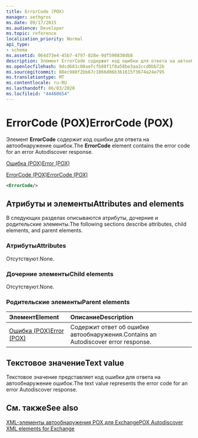 ```yaml
---
title: ErrorCode (POX)
manager: sethgros
ms.date: 09/17/2015
ms.audience: Developer
ms.topic: reference
localization_priority: Normal
api_type:
- schema
ms.assetid: 064d73e4-45b7-4797-828e-9df590830db8
description: Элемент ErrorCode содержит код ошибки для ответа на автообнаружение ошибок.
ms.openlocfilehash: 9dcd681c00aefcfb88f1f8a58be3aa2ccd0bb72b
ms.sourcegitcommit: 88ec988f2bb67c1866d06b361615f3674a24e795
ms.translationtype: MT
ms.contentlocale: ru-RU
ms.lasthandoff: 06/03/2020
ms.locfileid: "44460654"
---
```

# <a name="errorcode-pox"></a><span data-ttu-id="91942-103">ErrorCode (POX)</span><span class="sxs-lookup"><span data-stu-id="91942-103">ErrorCode (POX)</span></span>

<span data-ttu-id="91942-104">Элемент **ErrorCode** содержит код ошибки для ответа на автообнаружение ошибок.</span><span class="sxs-lookup"><span data-stu-id="91942-104">The **ErrorCode** element contains the error code for an error Autodiscover response.</span></span> 
  
[<span data-ttu-id="91942-105">Ошибка (POX)</span><span class="sxs-lookup"><span data-stu-id="91942-105">Error (POX)</span></span>](error-pox.md)
  
[<span data-ttu-id="91942-106">ErrorCode (POX)</span><span class="sxs-lookup"><span data-stu-id="91942-106">ErrorCode (POX)</span></span>](errorcode-pox.md)
  
```xml
<ErrorCode/>
```

## <a name="attributes-and-elements"></a><span data-ttu-id="91942-107">Атрибуты и элементы</span><span class="sxs-lookup"><span data-stu-id="91942-107">Attributes and elements</span></span>

<span data-ttu-id="91942-108">В следующих разделах описываются атрибуты, дочерние и родительские элементы.</span><span class="sxs-lookup"><span data-stu-id="91942-108">The following sections describe attributes, child elements, and parent elements.</span></span>
  
### <a name="attributes"></a><span data-ttu-id="91942-109">Атрибуты</span><span class="sxs-lookup"><span data-stu-id="91942-109">Attributes</span></span>

<span data-ttu-id="91942-110">Отсутствуют.</span><span class="sxs-lookup"><span data-stu-id="91942-110">None.</span></span>
  
### <a name="child-elements"></a><span data-ttu-id="91942-111">Дочерние элементы</span><span class="sxs-lookup"><span data-stu-id="91942-111">Child elements</span></span>

<span data-ttu-id="91942-112">Отсутствуют.</span><span class="sxs-lookup"><span data-stu-id="91942-112">None.</span></span>
  
### <a name="parent-elements"></a><span data-ttu-id="91942-113">Родительские элементы</span><span class="sxs-lookup"><span data-stu-id="91942-113">Parent elements</span></span>

|<span data-ttu-id="91942-114">**Элемент**</span><span class="sxs-lookup"><span data-stu-id="91942-114">**Element**</span></span>|<span data-ttu-id="91942-115">**Описание**</span><span class="sxs-lookup"><span data-stu-id="91942-115">**Description**</span></span>|
|:-----|:-----|
|[<span data-ttu-id="91942-116">Ошибка (POX)</span><span class="sxs-lookup"><span data-stu-id="91942-116">Error (POX)</span></span>](error-pox.md) <br/> |<span data-ttu-id="91942-117">Содержит ответ об ошибке автообнаружения.</span><span class="sxs-lookup"><span data-stu-id="91942-117">Contains an Autodiscover error response.</span></span>  <br/> |
   
## <a name="text-value"></a><span data-ttu-id="91942-118">Текстовое значение</span><span class="sxs-lookup"><span data-stu-id="91942-118">Text value</span></span>

<span data-ttu-id="91942-119">Текстовое значение представляет код ошибки для ответа на автообнаружение ошибок.</span><span class="sxs-lookup"><span data-stu-id="91942-119">The text value represents the error code for an error Autodiscover response.</span></span>
  
## <a name="see-also"></a><span data-ttu-id="91942-120">См. также</span><span class="sxs-lookup"><span data-stu-id="91942-120">See also</span></span>



[<span data-ttu-id="91942-121">XML-элементы автообнаружения POX для Exchange</span><span class="sxs-lookup"><span data-stu-id="91942-121">POX Autodiscover XML elements for Exchange</span></span>](pox-autodiscover-xml-elements-for-exchange.md)

